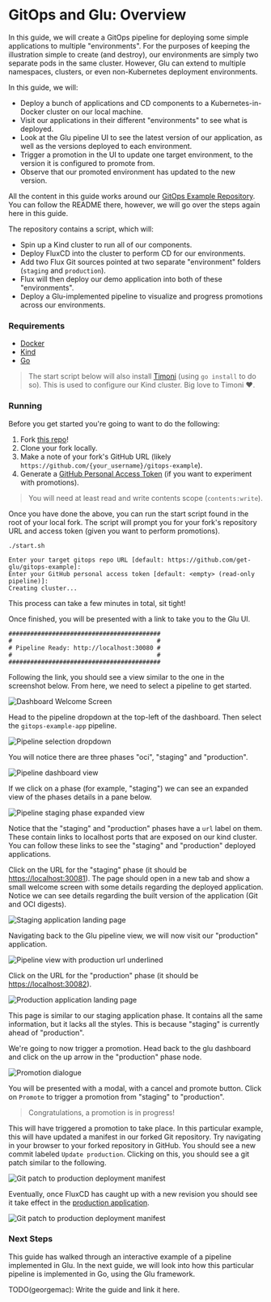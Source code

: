 GitOps and Glu: Overview
========================

In this guide, we will create a GitOps pipeline for deploying some simple applications to multiple "environments".
For the purposes of keeping the illustration simple to create (and destroy), our environments are simply two separate pods in the same cluster. However, Glu can extend to multiple namespaces, clusters, or even non-Kubernetes deployment environments.

In this guide, we will:

- Deploy a bunch of applications and CD components to a Kubernetes-in-Docker cluster on our local machine.
- Visit our applications in their different "environments" to see what is deployed.
- Look at the Glu pipeline UI to see the latest version of our application, as well as the versions deployed to each environment.
- Trigger a promotion in the UI to update one target environment, to the version it is configured to promote from.
- Observe that our promoted environment has updated to the new version.

All the content in this guide works around our [GitOps Example Repository](https://github.com/get-glu/gitops-example).
You can follow the README there, however, we will go over the steps again here in this guide.

The repository contains a script, which will:

- Spin up a Kind cluster to run all of our components.
- Deploy FluxCD into the cluster to perform CD for our environments.
- Add two Flux Git sources pointed at two separate "environment" folders (`staging` and `production`).
- Flux will then deploy our demo application into both of these "environments".
- Deploy a Glu-implemented pipeline to visualize and progress promotions across our environments.

### Requirements

- [Docker](https://www.docker.com/)
- [Kind](https://kind.sigs.k8s.io/)
- [Go](https://go.dev/)

> The start script below will also install [Timoni](https://timoni.sh/) (using `go install` to do so).
> This is used to configure our Kind cluster.
> Big love to Timoni :heart:.

### Running

Before you get started you're going to want to do the following:

1. Fork [this repo](https://github.com/get-glu/gitops-example)!
2. Clone your fork locally.
3. Make a note of your fork's GitHub URL (likely `https://github.com/{your_username}/gitops-example`).
4. Generate a [GitHub Personal Access Token](https://docs.github.com/en/authentication/keeping-your-account-and-data-secure/managing-your-personal-access-tokens) (if you want to experiment with promotions).

> You will need at least read and write contents scope (`contents:write`).

Once you have done the above, you can run the start script found in the root of your local fork.
The script will prompt you for your fork's repository URL and access token (given you want to perform promotions).

```console
./start.sh

Enter your target gitops repo URL [default: https://github.com/get-glu/gitops-example]:
Enter your GitHub personal access token [default: <empty> (read-only pipeline)]:
Creating cluster...
```

This process can take a few minutes in total, sit tight!

Once finished, you will be presented with a link to take you to the Glu UI.

```console
##########################################
#                                        #
# Pipeline Ready: http://localhost:30080 #
#                                        #
##########################################
```

Following the link, you should see a view similar to the one in the screenshot below.
From here, we need to select a pipeline to get started.

<img src="/images/guides/gitops-pipeline/dashboard-welcome.png" alt="Dashboard Welcome Screen" />

Head to the pipeline dropdown at the top-left of the dashboard.
Then select the `gitops-example-app` pipeline.

<img src="/images/guides/gitops-pipeline/pipeline-selection-dropdown.png" alt="Pipeline selection dropdown" />

You will notice there are three phases "oci", "staging" and "production".

<img src="/images/guides/gitops-pipeline/pipeline-dashboard-view.png" alt="Pipeline dashboard view" />

If we click on a phase (for example, "staging") we can see an expanded view of the phases details in a pane below.

<img src="/images/guides/gitops-pipeline/pipeline-staging-phase.png" alt="Pipeline staging phase expanded view" />

Notice that the "staging" and "production" phases have a `url` label on them.
These contain links to localhost ports that are exposed on our kind cluster.
You can follow these links to see the "staging" and "production" deployed applications.

Click on the URL for the "staging" phase (it should be [https://localhost:30081](https://localhost:30081)).
The page should open in a new tab and show a small welcome screen with some details regarding the deployed application.
Notice we can see details regarding the built version of the application (Git and OCI digests).

<img src="/images/guides/gitops-pipeline/application-landing-page-staging.png" alt="Staging application landing page" />

Navigating back to the Glu pipeline view, we will now visit our "production" application.

<img src="/images/guides/gitops-pipeline/pipeline-production-phase.png" alt="Pipeline view with production url underlined" />

Click on the URL for the "production" phase (it should be [https://localhost:30082](https://localhost:30082)).

<img src="/images/guides/gitops-pipeline/application-landing-page-production.png" alt="Production application landing page" />

This page is similar to our staging application phase.
It contains all the same information, but it lacks all the styles.
This is because "staging" is currently ahead of "production".

We're going to now trigger a promotion.
Head back to the glu dashboard and click on the up arrow in the "production" phase node.

<img src="/images/guides/gitops-pipeline/pipeline-promotion-modal.png" alt="Promotion dialogue" />

You will be presented with a modal, with a cancel and promote button.
Click on `Promote` to trigger a promotion from "staging" to "production".

> Congratulations, a promotion is in progress!

This will have triggered a promotion to take place.
In this particular example, this will have updated a manifest in our forked Git repository.
Try navigating in your browser to your forked repository in GitHub.
You should see a new commit labeled `Update production`.
Clicking on this, you should see a git patch similar to the following.

<img src="/images/guides/gitops-pipeline/git-diff-production.png" alt="Git patch to production deployment manifest" />

Eventually, once FluxCD has caught up with a new revision you should see it take effect in the [production application](https://localhost:30082).

<img src="/images/guides/gitops-pipeline/application-landing-page-production-promoted.png" alt="Git patch to production deployment manifest" />

### Next Steps

This guide has walked through an interactive example of a pipeline implemented in Glu.
In the next guide, we will look into how this particular pipeline is implemented in Go, using the Glu framework.

TODO(georgemac): Write the guide and link it here.
